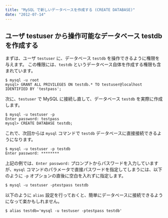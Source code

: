 ```yaml
---
title: "MySQL で新しいデータベースを作成する (CREATE DATABASE)"
date: "2012-07-14"
---
```


ユーザ testuser から操作可能なデータベース testdb を作成する
----

まずは、ユーザ `testuser` に、データベース `testdb` を操作できるように権限を与えます。
この権限には、`testdb` というデータベース自体を作成する権限も含まれています。

~~~
$ mysql -u root
mysql> GRANT ALL PRIVILEGES ON testdb.* TO testuser@localhost IDENTIFIED BY 'testpass';
~~~

次に、`testuser` で MySQL に接続し直して、データベース `testdb` を実際に作成します。

~~~
$ mysql -u testuser -p
Enter password: testpass
mysql> CREATE DATABASE testdb;
~~~

これで、次回からは `mysql` コマンドで `testdb` データベースに直接接続できるようになります。

~~~
$ mysql -u testuser -p testdb
Enter password: ********
~~~

上記の例では、`Enter password:` プロンプトからパスワードを入力していますが、`mysql` コマンドのパラメータで直接パスワードを指定してしまうには、以下のように `-p` オプションの直後に空白を入れずに指定します。

~~~
$ mysql -u testuser -ptestpass testdb
~~~

以下のように `alias` 設定を行っておくと、簡単にデータベースに接続できるようになって楽かもしれません。

~~~
$ alias testdb='mysql -u testuser -ptestpass testdb'
~~~

